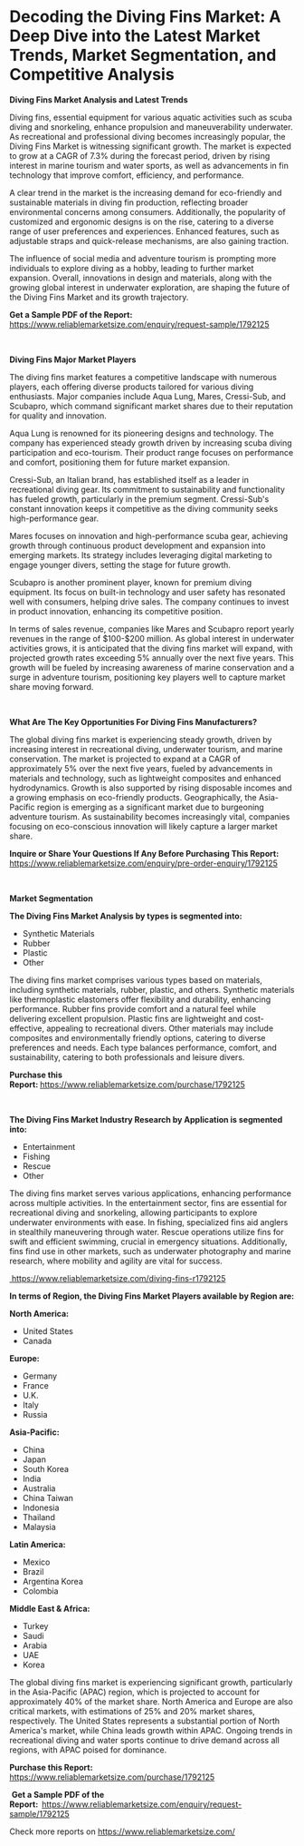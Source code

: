 <p><h1>Decoding the Diving Fins Market: A Deep Dive into the Latest Market Trends, Market Segmentation, and Competitive Analysis</h1></p><p><strong>Diving Fins Market Analysis and Latest Trends</strong></p>
<p><p>Diving fins, essential equipment for various aquatic activities such as scuba diving and snorkeling, enhance propulsion and maneuverability underwater. As recreational and professional diving becomes increasingly popular, the Diving Fins Market is witnessing significant growth. The market is expected to grow at a CAGR of 7.3% during the forecast period, driven by rising interest in marine tourism and water sports, as well as advancements in fin technology that improve comfort, efficiency, and performance.</p><p>A clear trend in the market is the increasing demand for eco-friendly and sustainable materials in diving fin production, reflecting broader environmental concerns among consumers. Additionally, the popularity of customized and ergonomic designs is on the rise, catering to a diverse range of user preferences and experiences. Enhanced features, such as adjustable straps and quick-release mechanisms, are also gaining traction.</p><p>The influence of social media and adventure tourism is prompting more individuals to explore diving as a hobby, leading to further market expansion. Overall, innovations in design and materials, along with the growing global interest in underwater exploration, are shaping the future of the Diving Fins Market and its growth trajectory.</p></p>
<p><strong>Get a Sample PDF of the Report:&nbsp;</strong> <a href="https://www.reliablemarketsize.com/enquiry/request-sample/1792125?utm_campaign=2005&utm_medium=2&utm_source=Github&utm_content=ia&utm_term=08022025&utm_id=diving-fins">https://www.reliablemarketsize.com/enquiry/request-sample/1792125</a></p>
<p>&nbsp;</p>
<p><strong>Diving Fins Major Market Players</strong></p>
<p><p>The diving fins market features a competitive landscape with numerous players, each offering diverse products tailored for various diving enthusiasts. Major companies include Aqua Lung, Mares, Cressi-Sub, and Scubapro, which command significant market shares due to their reputation for quality and innovation.</p><p>Aqua Lung is renowned for its pioneering designs and technology. The company has experienced steady growth driven by increasing scuba diving participation and eco-tourism. Their product range focuses on performance and comfort, positioning them for future market expansion.</p><p>Cressi-Sub, an Italian brand, has established itself as a leader in recreational diving gear. Its commitment to sustainability and functionality has fueled growth, particularly in the premium segment. Cressi-Sub's constant innovation keeps it competitive as the diving community seeks high-performance gear.</p><p>Mares focuses on innovation and high-performance scuba gear, achieving growth through continuous product development and expansion into emerging markets. Its strategy includes leveraging digital marketing to engage younger divers, setting the stage for future growth.</p><p>Scubapro is another prominent player, known for premium diving equipment. Its focus on built-in technology and user safety has resonated well with consumers, helping drive sales. The company continues to invest in product innovation, enhancing its competitive position.</p><p>In terms of sales revenue, companies like Mares and Scubapro report yearly revenues in the range of $100-$200 million. As global interest in underwater activities grows, it is anticipated that the diving fins market will expand, with projected growth rates exceeding 5% annually over the next five years. This growth will be fueled by increasing awareness of marine conservation and a surge in adventure tourism, positioning key players well to capture market share moving forward.</p></p>
<p>&nbsp;</p>
<p><strong>What Are The Key Opportunities For Diving Fins Manufacturers?</strong></p>
<p><p>The global diving fins market is experiencing steady growth, driven by increasing interest in recreational diving, underwater tourism, and marine conservation. The market is projected to expand at a CAGR of approximately 5% over the next five years, fueled by advancements in materials and technology, such as lightweight composites and enhanced hydrodynamics. Growth is also supported by rising disposable incomes and a growing emphasis on eco-friendly products. Geographically, the Asia-Pacific region is emerging as a significant market due to burgeoning adventure tourism. As sustainability becomes increasingly vital, companies focusing on eco-conscious innovation will likely capture a larger market share.</p></p>
<p><strong>Inquire or Share Your Questions If Any Before Purchasing This Report:</strong> <a href="https://www.reliablemarketsize.com/enquiry/pre-order-enquiry/1792125?utm_campaign=2005&utm_medium=2&utm_source=Github&utm_content=ia&utm_term=08022025&utm_id=diving-fins">https://www.reliablemarketsize.com/enquiry/pre-order-enquiry/1792125</a></p>
<p>&nbsp;</p>
<p><strong>Market Segmentation</strong></p>
<p><strong>The Diving Fins Market Analysis by types is segmented into:</strong></p>
<p><ul><li>Synthetic Materials</li><li>Rubber</li><li>Plastic</li><li>Other</li></ul></p>
<p><p>The diving fins market comprises various types based on materials, including synthetic materials, rubber, plastic, and others. Synthetic materials like thermoplastic elastomers offer flexibility and durability, enhancing performance. Rubber fins provide comfort and a natural feel while delivering excellent propulsion. Plastic fins are lightweight and cost-effective, appealing to recreational divers. Other materials may include composites and environmentally friendly options, catering to diverse preferences and needs. Each type balances performance, comfort, and sustainability, catering to both professionals and leisure divers.</p></p>
<p><strong>Purchase this Report:&nbsp;</strong><a href="https://www.reliablemarketsize.com/purchase/1792125?utm_campaign=2005&utm_medium=2&utm_source=Github&utm_content=ia&utm_term=08022025&utm_id=diving-fins">https://www.reliablemarketsize.com/purchase/1792125</a></p>
<p>&nbsp;</p>
<p><strong>The Diving Fins Market Industry Research by Application is segmented into:</strong></p>
<p><ul><li>Entertainment</li><li>Fishing</li><li>Rescue</li><li>Other</li></ul></p>
<p><p>The diving fins market serves various applications, enhancing performance across multiple activities. In the entertainment sector, fins are essential for recreational diving and snorkeling, allowing participants to explore underwater environments with ease. In fishing, specialized fins aid anglers in stealthily maneuvering through water. Rescue operations utilize fins for swift and efficient swimming, crucial in emergency situations. Additionally, fins find use in other markets, such as underwater photography and marine research, where mobility and agility are vital for success.</p></p>
<p><a href="https://www.reliablemarketsize.com/diving-fins-r1792125?utm_campaign=2005&utm_medium=2&utm_source=Github&utm_content=ia&utm_term=08022025&utm_id=diving-fins">&nbsp;https://www.reliablemarketsize.com/diving-fins-r1792125</a></p>
<p><strong>In terms of Region, the Diving Fins Market Players available by Region are:</strong></p>
<p>
    <p> <strong> North America: </strong>
        <ul>
            <li>United States</li>
            <li>Canada</li>
        </ul>
        </p> 
    <p> <strong> Europe: </strong>
        <ul>
            <li>Germany</li>
            <li>France</li>
            <li>U.K.</li>
            <li>Italy</li>
            <li>Russia</li>
        </ul>
        </p> 
    <p> <strong> Asia-Pacific: </strong>
        <ul>
            <li>China</li>
            <li>Japan</li>
            <li>South Korea</li>
            <li>India</li>
            <li>Australia</li>
            <li>China Taiwan</li>
            <li>Indonesia</li>
            <li>Thailand</li>
            <li>Malaysia</li>
        </ul>
        </p> 
    <p> <strong> Latin America: </strong>
        <ul>
            <li>Mexico</li>
            <li>Brazil</li>
            <li>Argentina Korea</li>
            <li>Colombia</li>
        </ul>
        </p> 
    <p> <strong> Middle East & Africa: </strong>
        <ul>
            <li>Turkey</li>
            <li>Saudi</li>
            <li>Arabia</li>
            <li>UAE</li>
            <li>Korea</li>
        </ul>
    </p>
    </p>
<p><p>The global diving fins market is experiencing significant growth, particularly in the Asia-Pacific (APAC) region, which is projected to account for approximately 40% of the market share. North America and Europe are also critical markets, with estimations of 25% and 20% market shares, respectively. The United States represents a substantial portion of North America's market, while China leads growth within APAC. Ongoing trends in recreational diving and water sports continue to drive demand across all regions, with APAC poised for dominance.</p></p>
<p><strong>Purchase this Report: </strong><a href="https://www.reliablemarketsize.com/purchase/1792125?utm_campaign=2005&utm_medium=2&utm_source=Github&utm_content=ia&utm_term=08022025&utm_id=diving-fins">https://www.reliablemarketsize.com/purchase/1792125</a></p>
<p>&nbsp;<strong>Get a Sample PDF of the Report:&nbsp;&nbsp;</strong><a href="https://www.reliablemarketsize.com/enquiry/request-sample/1792125?utm_campaign=2005&utm_medium=2&utm_source=Github&utm_content=ia&utm_term=08022025&utm_id=diving-fins">https://www.reliablemarketsize.com/enquiry/request-sample/1792125</a></p>
<p><strong></strong></p>
<p>Check more reports on <a href="https://www.reliablemarketsize.com/?utm_campaign=2005&utm_medium=2&utm_source=Github&utm_content=ia&utm_term=08022025&utm_id=diving-fins">https://www.reliablemarketsize.com/</a></p>